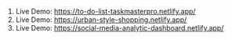 1. Live Demo:
https://to-do-list-taskmasterpro.netlify.app/
2. Live Demo:
https://urban-style-shopping.netlify.app/
3. Live Demo:
https://social-media-analytic-dashboard.netlify.app/
